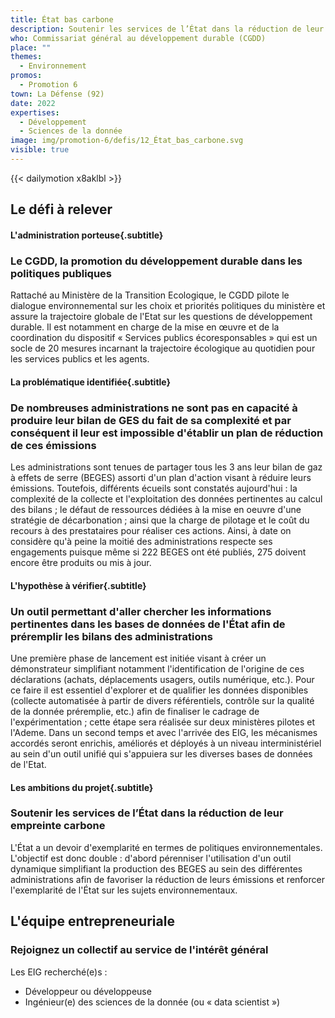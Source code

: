 ```yaml
---
title: État bas carbone
description: Soutenir les services de l’État dans la réduction de leur empreinte carbone 
who: Commissariat général au développement durable (CGDD)
place: ""
themes:
  - Environnement
promos:
  - Promotion 6
town: La Défense (92)
date: 2022
expertises:
  - Développement
  - Sciences de la donnée
image: img/promotion-6/defis/12_État_bas_carbone.svg
visible: true
---
```


{{< dailymotion x8aklbl >}}

## Le défi à relever

#### L'administration porteuse{.subtitle}
### Le CGDD, la promotion du développement durable dans les politiques publiques
Rattaché au Ministère de la Transition Ecologique, le CGDD pilote le dialogue environnemental sur les choix et priorités politiques du ministère et assure la trajectoire globale de l'Etat sur les questions de développement durable.
Il est notamment en charge de la mise en œuvre et de la coordination du dispositif « Services publics écoresponsables » qui est un socle de 20 mesures incarnant la trajectoire écologique au quotidien pour les services publics et les agents.

#### La problématique identifiée{.subtitle}
### De nombreuses administrations ne sont pas en capacité à produire leur bilan de GES du fait de sa complexité et par conséquent il leur est impossible d'établir un plan de réduction de ces émissions
Les administrations sont tenues de partager tous les 3 ans leur bilan de gaz à effets de serre (BEGES) assorti d'un plan d'action visant à réduire leurs émissions. Toutefois, différents écueils sont constatés aujourd'hui : la complexité de la collecte et l'exploitation des données pertinentes au calcul des bilans ; le défaut de ressources dédiées à la mise en oeuvre d'une stratégie de décarbonation ; ainsi que la charge de pilotage et le coût du recours à des prestataires pour réaliser ces actions.
Ainsi, à date on considère qu'à peine la moitié des administrations respecte ses engagements puisque même si 222 BEGES ont été publiés, 275 doivent encore être produits ou mis à jour.

#### L'hypothèse à vérifier{.subtitle}
### Un outil permettant d'aller chercher les informations pertinentes dans les bases de données de l'État afin de préremplir les bilans des administrations
Une première phase de lancement est initiée visant à créer un démonstrateur simplifiant notamment l'identification de l'origine de ces déclarations (achats, déplacements usagers, outils numérique, etc.). Pour ce faire il est essentiel d'explorer et de qualifier les données disponibles (collecte automatisée à partir de divers référentiels, contrôle sur la qualité de la donnée préremplie, etc.) afin de finaliser le cadrage de l'expérimentation ; cette étape sera réalisée sur deux ministères pilotes et l'Ademe. Dans un second temps et avec l'arrivée des EIG, les mécanismes accordés seront enrichis, améliorés et déployés à un niveau interministériel au sein d'un outil unifié qui s'appuiera sur les diverses bases de données de l'Etat.

#### Les ambitions du projet{.subtitle}
### Soutenir les services de l’État dans la réduction de leur empreinte carbone
L'État a un devoir d'exemplarité en termes de politiques environnementales. L'objectif est donc double : d'abord pérenniser l'utilisation d'un outil dynamique simplifiant la production des BEGES au sein des différentes administrations afin de favoriser la réduction de leurs émissions et renforcer l'exemplarité de l'État sur les sujets environnementaux.

## L'équipe entrepreneuriale
### Rejoignez un collectif au service de l'intérêt général

Les EIG recherché(e)s :
* Développeur ou développeuse
* Ingénieur(e) des sciences de la donnée (ou « data scientist »)